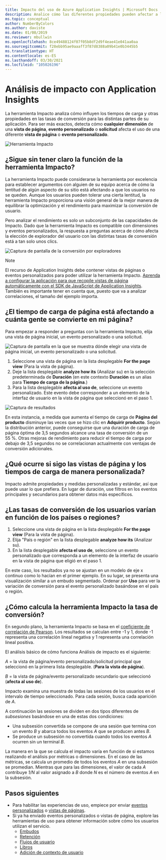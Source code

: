 ```yaml
---
title: Impacto del uso de Azure Application Insights | Microsoft Docs
description: Analice cómo las diferentes propiedades pueden afectar a las tasas de conversión de partes de sus aplicaciones.
ms.topic: conceptual
author: NumberByColors
ms.author: daviste
ms.date: 01/08/2019
ms.reviewer: mbullwin
ms.openlocfilehash: 8ce49488124f07f05b8df2d9f4eae41e041aa0aa
ms.sourcegitcommit: f28ebb95ae9aaaff3f87d8388a09b41e0b3445b5
ms.translationtype: HT
ms.contentlocale: es-ES
ms.lasthandoff: 03/30/2021
ms.locfileid: "105026196"
---
```

# <a name="impact-analysis-with-application-insights"></a>Análisis de impacto con Application Insights

La herramienta Impacto analiza cómo influyen los tiempos de carga y otras propiedades en las tasas de conversión para las distintas partes de su aplicación. Para ser más exactos, detecta cómo **cualquier dimensión** de una **vista de página**, **evento personalizado** o **solicitud** afecta el uso de una diferente **vista de página** o **evento personalizado**. 

![Herramienta Impacto](./media/usage-impact/0001-impact.png)

## <a name="still-not-sure-what-impact-does"></a>¿Sigue sin tener claro la función de la herramienta Impacto?

La herramienta Impacto puede considerarse la herramienta por excelencia para establecer argumentos con alguien de su equipo acerca de cómo la lentitud de algún aspecto de su sitio está afectando a que los usuarios no se queden. Aunque los usuarios pueden tolerar una cierta lentitud, la herramienta Impacto proporciona una visión general de la mejor manera de equilibrar la optimización y el rendimiento para maximizar la conversión de usuario.

Pero analizar el rendimiento es solo un subconjunto de las capacidades de Impacto. Dado que la herramienta Impacto es compatible con dimensiones y eventos personalizados, la respuesta a preguntas acerca de cómo afecta la elección de explorador del usuario con las distintas tasas de conversión está a tan solo unos clics.

![Captura de pantalla de la conversión por exploradores](./media/usage-impact/0004-browsers.png)

> [!NOTE]
> El recurso de Application Insights debe contener vistas de páginas o eventos personalizados para poder utilizar la herramienta Impacto. [Aprenda a configurar la aplicación para que recopile vistas de página automáticamente con el SDK de JavaScript de Application Insights](./javascript.md). También es importante tener en cuenta que, puesto que va a analizar correlaciones, el tamaño del ejemplo importa.
>
>

## <a name="is-page-load-time-impacting-how-many-people-convert-on-my-page"></a>¿El tiempo de carga de página está afectando a cuánta gente se convierte en mi página?

Para empezar a responder a preguntas con la herramienta Impacto, elija una vista de página inicial, un evento personalizado o una solicitud.

![Captura de pantalla en la que se muestra dónde elegir una vista de página inicial, un evento personalizado o una solicitud.](./media/usage-impact/0002-dropdown.png)

1. Seleccione una vista de página en la lista desplegable **For the page view** (Para la vista de página).
2. Deje la lista desplegable **analyze how its** (Analizar su) en la selección predeterminada de **Duración** (en este contexto **Duración** es un alias para **Tiempo de carga de la página**.)
3. Para la lista desplegable **afecta al uso de**, seleccione un evento personalizado. Este evento debe corresponder a un elemento de la interfaz de usuario en la vista de página que seleccionó en el paso 1.

![Captura de resultados](./media/usage-impact/0003-results.png)

En esta instancia, a medida que aumenta el tiempo de carga de **Página del producto** disminuye las veces que se hizo clic en **Adquirir producto**. Según la distribución anterior, puede conseguirse que una duración de carga de página óptima de 3,5 segundos alcance una tasa de conversión de un 55 %. Otras mejoras de rendimiento para reducir el tiempo de carga por debajo de 3,5 segundos no se correlacionan actualmente con ventajas de conversión adicionales.

## <a name="what-if-im-tracking-page-views-or-load-times-in-custom-ways"></a>¿Qué ocurre si sigo las vistas de página y los tiempos de carga de manera personalizada?

Impacto admite propiedades y medidas personalizadas y estándar, así que puede usar lo que prefiera. En lugar de duración, use filtros en los eventos principales y secundarios para obtener datos más específicos.

## <a name="do-users-from-different-countries-or-regions-convert-at-different-rates"></a>¿Las tasas de conversión de los usuarios varían en función de los países o regiones?

1. Seleccione una vista de página en la lista desplegable **For the page view** (Para la vista de página).
2. Elija "País o región" en la lista desplegable **analyze how its** (Analizar su).
3. En la lista desplegable **afecta el uso de**, seleccione un evento personalizado que corresponda a un elemento de la interfaz de usuario en la vista de página que eligió en el paso 1.

En este caso, los resultados ya no se ajustan en un modelo de eje x continuo como lo hacían en el primer ejemplo. En su lugar, se presenta una visualización similar a un embudo segmentado. Ordenar por **Uso** para ver la variación de conversión para el evento personalizado basándose en el país o región.


## <a name="how-does-the-impact-tool-calculate-these-conversion-rates"></a>¿Cómo calcula la herramienta Impacto la tasa de conversión?

En segundo plano, la herramienta Impacto se basa en el [coeficiente de correlación de Pearson](https://en.wikipedia.org/wiki/Pearson_correlation_coefficient). Los resultados se calculan entre -1 y 1, donde -1 representa una correlación lineal negativa y 1 representa una correlación lineal positiva.

El análisis básico de cómo funciona Análisis de impacto es el siguiente:

_A_ = la vista de página/evento personalizado/solicitud principal que seleccionó en la primera lista desplegable. (**Para la vista de página**).

_B_ = la vista de página/evento personalizado secundario que seleccionó (**afecta al uso de**).

Impacto examina una muestra de todas las sesiones de los usuarios en el intervalo de tiempo seleccionado. Para cada sesión, busca cada aparición de _A_.

A continuación las sesiones se dividen en dos tipos diferentes de _subsesiones_ basándose en una de estas dos condiciones:

- Una subsesión convertida se compone de una sesión que termina con un evento _B_ y abarca todos los eventos _A_ que se producen antes _B_.
- Se produce un subsesión no convertida cuando todos los eventos _A_ ocurren sin un terminal _B_.

La manera en la que se calcula el impacto varía en función de si estamos realizando el análisis por métricas o dimensiones. En el caso de las métricas, se calcula un promedio de todos los eventos _A_ en una subsesión se promedian. Mientras que para las dimensiones, el valor de cada _A_ contribuye _1/N_ al valor asignado a _B_ donde _N_ es el número de eventos _A_ en la subsesión.

## <a name="next-steps"></a>Pasos siguientes

- Para habilitar las experiencias de uso, empiece por enviar [eventos personalizados](./api-custom-events-metrics.md#trackevent) o [vistas de páginas](./api-custom-events-metrics.md#page-views).
- Si ya ha enviado eventos personalizados o vistas de página, explore las herramientas de uso para obtener información sobre cómo los usuarios utilizan el servicio.
    - [Embudos](usage-funnels.md)
    - [Retención](usage-retention.md)
    - [Flujos de usuario](usage-flows.md)
    - [Libros](../visualize/workbooks-overview.md)
    - [Adición de contexto de usuario](./usage-overview.md)